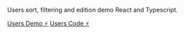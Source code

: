 Users sort, filtering and edition demo
React and Typescript.

[Users Demo ⚡️](https://react-ts-sssdb4.stackblitz.io/)
[Users Code ⚡️](https://stackblitz.com/edit/react-ts-sssdb4?file=README.md)
